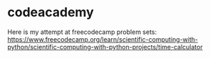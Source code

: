 # codeacademy
Here is my attempt at freecodecamp problem sets:
https://www.freecodecamp.org/learn/scientific-computing-with-python/scientific-computing-with-python-projects/time-calculator


